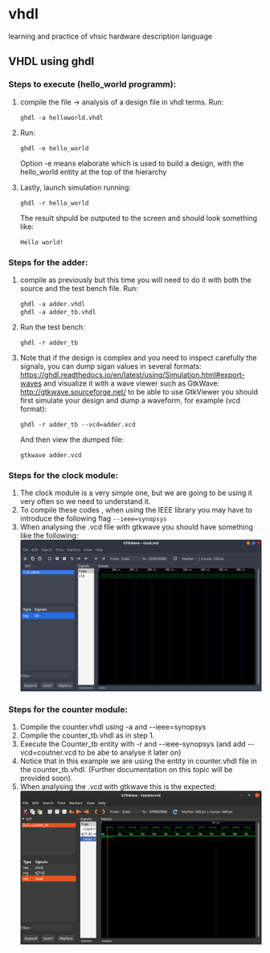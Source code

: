 # vhdl
learning and practice of vhsic hardware description language

## VHDL using ghdl

### Steps to execute (hello_world programm):

1. compile the file -> analysis of a design file in vhdl terms. Run:
   ```
   ghdl -a helloworld.vhdl
   ```
2. Run:  
   ```
   ghdl -e hello_world
   ```
   Option -e means elaborate which is used to build a design, with the hello_world entity at the top of the hierarchy

3. Lastly, launch simulation running:
   ```
   ghdl -r hello_world
   ```
   The result shpuld be outputed to the screen and should look something like:
   ```
   Hello world!
   ```

### Steps for the adder:

1. compile as previously but this time you will need to do it with both the source and the test bench file. Run:
	```
	ghdl -a adder.vhdl
	ghdl -a adder_tb.vhdl
	```

2. Run the test bench:
	```
	ghdl -r adder_tb
	```
3. Note that if the design is complex and you need to inspect carefully the signals, you can dump sigan values in several formats:
https://ghdl.readthedocs.io/en/latest/using/Simulation.html#export-waves and visualize it with a wave viewer such as GtkWave: http://gtkwave.sourceforge.net/ to be able to use GtkViewer you should first simulate your design and dump a waveform, for example (vcd format):
	```
	ghdl -r adder_tb --vcd=adder.vcd
	```  
	And then view the dumped file:
	```
	gtkwave adder.vcd
	```
### Steps for the clock module:
1. The clock module is a very simple one, but we are going to be using it very often so we need to understand it.
2. To compile these codes , when using the IEEE library you may have to introduce the following flag ```--ieee=synopsys```
3. When analysing the .vcd file with gtkwave you should have something like the following:  
![clock vcd file gtkwave](clock/clock.png)

### Steps for the counter module:
1. Compile the counter.vhdl using -a and --ieee=synopsys
2. Compile the counter_tb.vhdl as in step 1.
3. Execute the Counter_tb entity with -r and --ieee-synopsys (and add --vcd=coutner.vcd to be abe to analyse it later on)
4. Notice that in this example we are using the entity in counter.vhdl file in the counter_tb.vhdl. (Further documentation on this topic will be provided soon).
5. When analysing the .vcd with gtkwave this is the expected:
![counter vcd file gtkwave](counter/counter_wave.png)
